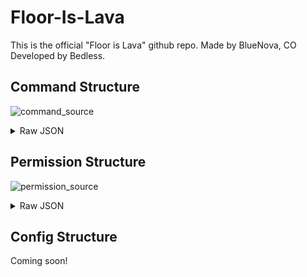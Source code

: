 # Floor-Is-Lava
This is the official "Floor is Lava" github repo. Made by BlueNova, CO Developed by Bedless.

## Command Structure

![command_source](https://github.com/Bedlesssgod/Floor-Is-Lava/assets/77199633/968f0c63-08e8-4abd-be1d-0b87defd976d)
<details>
<summary>Raw JSON</summary>

```json
{
  "fil": {
    "lobby": {
      "create": {},
      "list": {},
      "leave": {},
      "remove": {},
      "start": {}
    },
    "invite": {
      "accept": {}
    },
    "game": {
      "leave": {}
    }
  }
}
```

</details>

## Permission Structure
![permission_source](https://github.com/Bedlesssgod/Floor-Is-Lava/assets/77199633/eb859727-a0d6-4a20-8ea2-cfd082037d83)
<details>
  <summary>Raw JSON</summary>
  
  ```json
  {
  "fil": {
    "Permission": "fil.command.fil",
    "lobby": {
      "permission": "fil.command.fil.lobby",
      "create": {
        "Permission:": "fil.command.fil.lobby.create"
      },
      "list": {
        "Permission:": "fil.command.fil.lobby.list"
      },
      "leave": {
        "Permission:": "fil.command.fil.lobby.leave"
      },
      "remove": {
        "Permission:": "fil.command.fil.lobby.remove"
      },
      "start": {
        "Permission:": "fil.command.fil.lobby.start"
      }
    },
    "invite": {
      "Permission": "fil.command.fil.invite",
      "accept": {
        "Permission:": "fil.command.fil.invite.accept"
      }
    },
    "game": {
      "Permission": "fil.command.game",
      "leave": {
        "Permission:": "fil.command.fil.game.leave"
      }
    }
  }
}
```
</details>

## Config Structure
Coming soon!
